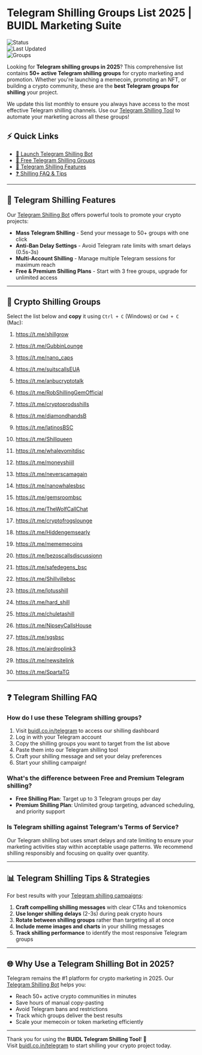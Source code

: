# Telegram Shilling Groups List 2025 | BUIDL Marketing Suite

![Status](https://img.shields.io/badge/status-active-brightgreen)  
![Last Updated](https://img.shields.io/badge/last--updated-April%204,%202025-blue)  
![Groups](https://img.shields.io/badge/groups-50+-orange)   

Looking for **Telegram shilling groups in 2025**? This comprehensive list contains **50+ active Telegram shilling groups** for crypto marketing and promotion. Whether you're launching a memecoin, promoting an NFT, or building a crypto community, these are the **best Telegram groups for shilling** your project.

We update this list monthly to ensure you always have access to the most effective Telegram shilling channels. Use our [Telegram Shilling Tool](https://buidl.co.in/telegram) to automate your marketing across all these groups!

## ⚡ Quick Links

- [🚀 Launch Telegram Shilling Bot](https://buidl.co.in/telegram)
- [💬 Free Telegram Shilling Groups](#-crypto-shilling-groups)
- [🔧 Telegram Shilling Features](#-features--benefits)
- [❓ Shilling FAQ & Tips](#-faq)

---

## 🔧 Telegram Shilling Features

Our [Telegram Shilling Bot](https://buidl.co.in/telegram) offers powerful tools to promote your crypto projects:

- **Mass Telegram Shilling** - Send your message to 50+ groups with one click
- **Anti-Ban Delay Settings** - Avoid Telegram rate limits with smart delays (0.5s-3s)
- **Multi-Account Shilling** - Manage multiple Telegram sessions for maximum reach
- **Free & Premium Shilling Plans** - Start with 3 free groups, upgrade for unlimited access

---

## 💬 Crypto Shilling Groups  
Select the list below and **copy** it using `Ctrl + C` (Windows) or `Cmd + C` (Mac):

1. https://t.me/shillgrow  
2. https://t.me/GubbinLounge  
3. https://t.me/nano_caps  
4. https://t.me/suitscallsEUA  
5. https://t.me/anbucryptotalk  
6. https://t.me/RobShillingGemOfficial  
7. https://t.me/cryptoprodsshills  
8. https://t.me/diamondhandsB  
9. https://t.me/latinosBSC  
10. https://t.me/Shillqueen

11. https://t.me/whalevomitdisc  
12. https://t.me/moneyshiill  
13. https://t.me/neverscamagain  
14. https://t.me/nanowhalesbsc  
15. https://t.me/gemsroombsc  
16. https://t.me/TheWolfCallChat  
17. https://t.me/cryptofrogslounge  
18. https://t.me/Hiddengemsearly  
19. https://t.me/mememecoins  
20. https://t.me/bezoscallsdiscussionn  

21. https://t.me/safedegens_bsc  
22. https://t.me/Shillvillebsc  
23. https://t.me/lotusshill  
24. https://t.me/hard_shill  
25. https://t.me/chuletashill  
26. https://t.me/NipseyCallsHouse  
27. https://t.me/sgsbsc  
28. https://t.me/airdroplink3  
29. https://t.me/newsitelink  
30. https://t.me/SpartaTG   



---

## ❓ Telegram Shilling FAQ

### How do I use these Telegram shilling groups?
1. Visit [buidl.co.in/telegram](https://buidl.co.in/telegram) to access our shilling dashboard
2. Log in with your Telegram account
3. Copy the shilling groups you want to target from the list above
4. Paste them into our Telegram shilling tool
5. Craft your shilling message and set your delay preferences
6. Start your shilling campaign!

### What's the difference between Free and Premium Telegram shilling?
- **Free Shilling Plan**: Target up to 3 Telegram groups per day
- **Premium Shilling Plan**: Unlimited group targeting, advanced scheduling, and priority support

### Is Telegram shilling against Telegram's Terms of Service?
 Our Telegram shilling bot uses smart delays and rate limiting to ensure your marketing activities stay within acceptable usage patterns. We recommend shilling responsibly and focusing on quality over quantity.

---

## 📊 Telegram Shilling Tips & Strategies

For best results with your [Telegram shilling campaigns](https://buidl.co.in/telegram):

1. **Craft compelling shilling messages** with clear CTAs and tokenomics
2. **Use longer shilling delays** (2-3s) during peak crypto hours
3. **Rotate between shilling groups** rather than targeting all at once
4. **Include meme images and charts** in your shilling messages
5. **Track shilling performance** to identify the most responsive Telegram groups

---

## 🌐 Why Use a Telegram Shilling Bot in 2025?

Telegram remains the #1 platform for crypto marketing in 2025. Our [Telegram Shilling Bot](https://buidl.co.in/telegram) helps you:

- Reach 50+ active crypto communities in minutes
- Save hours of manual copy-pasting
- Avoid Telegram bans and restrictions
- Track which groups deliver the best results
- Scale your memecoin or token marketing efficiently

---

Thank you for using the **BUIDL Telegram Shilling Tool**! 🚀  
Visit [buidl.co.in/telegram](https://buidl.co.in/telegram) to start shilling your crypto project today.
